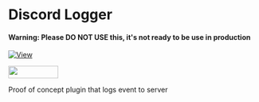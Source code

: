 # Discord Logger
#### Warning: Please DO NOT USE this, it's not ready to be use in production
[![View](https://img.shields.io/badge/Poggit-view-brightgreen.svg)](https://poggit.pmmp.io/ci/ThunderDoesPlugins/DiscordLogger/DiscordLogger)

[<img src="https://img.shields.io/badge/Poggit-view-brightgreen.svg" width="100" height="25" />](https://poggit.pmmp.io/ci/ThunderDoesPlugins/DiscordLogger/DiscordLogger)

Proof of concept plugin that logs event to server
